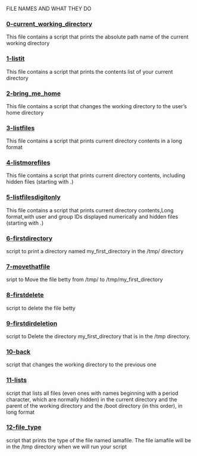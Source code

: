 FILE NAMES AND WHAT THEY DO

### [0-current_working_directory](0-current_working_directory)
This file contains a script that prints the absolute path name of the current working directory

### [1-listit](1-listit)
This file contains a script that prints  the contents list of your current directory

### [2-bring_me_home](2-bring_me_home)
This file contains a script that changes the working directory to the user’s home directory

### [3-listfiles](3-listfiles)
This file contains a script that prints current directory contents in a long format

### [4-listmorefiles](4-listmorefiles)
This file contains a script that prints current directory contents, including hidden files (starting with .)

### [5-listfilesdigitonly](5-listfilesdigitonly)
This file contains a script that prints current directory contents,Long format,with user and group IDs displayed numerically and hidden files (starting with .)


### [6-firstdirectory](6-firstdirectory)
script to print a directory named my_first_directory in the /tmp/ directory

### [7-movethatfile](7-movethatfile)
sript to Move the file betty from /tmp/ to /tmp/my_first_directory

### [8-firstdelete](8-firstdelete)
script to delete the file betty

### [9-firstdirdeletion](9-firstdirdeletion)
script to Delete the directory my_first_directory that is in the /tmp directory.

### [10-back](10-back)
script that changes the working directory to the previous one

### [11-lists](11-lists)
script that lists all files (even ones with names beginning with a period character, which are normally hidden) in the current directory and the parent of the working directory and the /boot directory (in this order), in long format

### [12-file_type](12-file_type)
script that prints the type of the file named iamafile. The file iamafile will be in the /tmp directory when we will run your script

